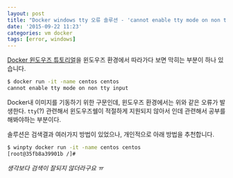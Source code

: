 ```yaml
---
layout: post
title: "Docker windows tty 오류 솔루션 - 'cannot enable tty mode on non tty input' "
date: '2015-09-22 11:23'
categories: vm docker
tags: [error, windows]
---
```


[Docker 윈도우즈 튜토리얼][DockerWindowsTutorial]을 윈도우즈 환경에서 따라가다 보면 막히는 부분이 하나 있습니다.

```bash
$ docker run -it -name centos centos
cannot enable tty mode on non tty input
```
Docker내 이미지를 기동하기 위한 구문인데, 윈도우즈 환경에서는 위와 같은 오류가 발생한다.
`tty`(?) 관련해서 윈도우즈쉘이 적절하게 지원되지 않아서 인데 관련해서 공부를 해봐야하는 부분이다.

솔루션은 검색결과 여러가지 방법이 있었으나, 개인적으로 아래 방법을 추천합니다.

```bash
$ winpty docker run -it -name centos centos
[root@35fb8a39901b /]#
```

*생각보다 검색이 잘되지 않더라구요 ㅠ*

[DockerWindowsTutorial]: https://docs.docker.com/windows/started
